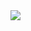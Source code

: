<img src="https://www.digitalocean.com/static/bg-home-hero-3-bb4b33b77274db09b969f629ad81c4d5.svg" align="right">
